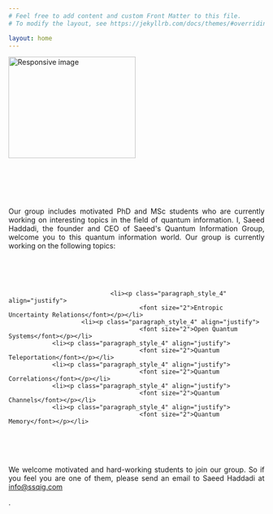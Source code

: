 ```yaml
---
# Feel free to add content and custom Front Matter to this file.
# To modify the layout, see https://jekyllrb.com/docs/themes/#overriding-theme-defaults

layout: home
---
```




<section id="about">
	<div class="container">
	  <div class="avatar">
		<img class="img-circle" src="{{ site.baseurl }}static/{{ site.avatar }}" alt="Responsive image" width="250" height="200">
	  </div>


                            





<br><br><br><br>
 <p class="paragraph_style_4" align="justify">
Our group includes motivated PhD and MSc students who are currently working on interesting topics in the field of quantum information. I, Saeed Haddadi, the founder and CEO of Saeed's Quantum Information Group, welcome you to this quantum information world. Our group is currently working on the following topics: </p>
<br><br><br>

                                <li><p class="paragraph_style_4" align="justify">
                                        <font size="2">Entropic Uncertainty Relations</font></p></li>
		                <li><p class="paragraph_style_4" align="justify">
                                        <font size="2">Open Quantum Systems</font></p></li>
				<li><p class="paragraph_style_4" align="justify">
                                        <font size="2">Quantum Teleportation</font></p></li>
				<li><p class="paragraph_style_4" align="justify">
                                        <font size="2">Quantum Correlations</font></p></li>
				<li><p class="paragraph_style_4" align="justify">
                                        <font size="2">Quantum Channels</font></p></li>
				<li><p class="paragraph_style_4" align="justify">
                                        <font size="2">Quantum Memory</font></p></li>
					

<br><br><br>

<p align="justify"> We welcome motivated and hard-working students to join our group. So if you feel you are one of them, please send an email to Saeed Haddadi at <a href="mailto:info@ssqig.com">info@ssqig.com</a></p>.<br>



